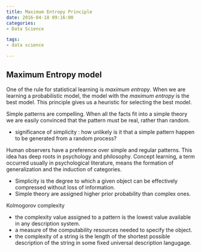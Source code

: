 ```yaml
---
title: Maximum Entropy Principle
date: 2016-04-18 09:16:00
categories:
- Data Science

tags:
- data science

---
```


## Maximum Entropy model

One of the rule for statistical learning is *maximum entropy*. When we are learning a probabilistic model, the model with the *maximum entropy* is the best model. This principle gives us a heuristic for selecting the best model.  

Simple patterns are compelling. When all the facts fit into a simple theory we are easily convinced that the pattern must be real, rather than random. 
- significance of simplicity : how unlikely is it that a simple pattern happen to be generated from a random process?   

Human observers have a preference over simple and regular patterns. This idea has deep roots in psychology and philosophy. Concept learning, a term occurred usually in psychological literature, means the formation of generalization and the induction of categories. 
- Simplicity is the degree to which a given object can be effectively compressed without loss of information.  
- Simple theory are assigned higher prior probability than complex ones. 

Kolmogorov complexity
- the complexity value assigned to a pattern is the lowest value available in any description system. 
- a measure of the computability resources needed to specify the object. 
- the complexity of a string is the length of the shortest possible description of the string in some fixed universal description langugage. 



